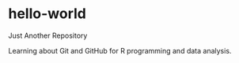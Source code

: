 # hello-world
Just Another Repository

Learning about Git and GitHub for R programming and data analysis.
